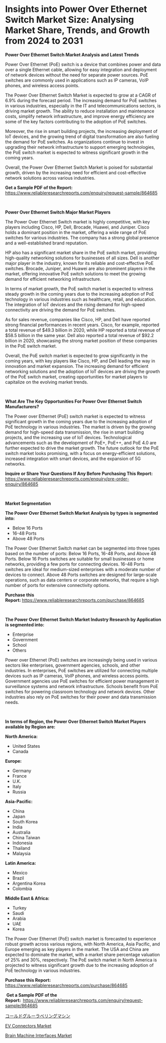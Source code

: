 <p><h1>Insights into Power Over Ethernet Switch Market Size: Analysing Market Share, Trends, and Growth from 2024 to 2031</h1></p><p><strong>Power Over Ethernet Switch Market Analysis and Latest Trends</strong></p>
<p><p>Power Over Ethernet (PoE) switch is a device that combines power and data over a single Ethernet cable, allowing for easy integration and deployment of network devices without the need for separate power sources. PoE switches are commonly used in applications such as IP cameras, VoIP phones, and wireless access points.</p><p>The Power Over Ethernet Switch Market is expected to grow at a CAGR of 6.9% during the forecast period. The increasing demand for PoE switches in various industries, especially in the IT and telecommunications sectors, is driving market growth. The ability to reduce installation and maintenance costs, simplify network infrastructure, and improve energy efficiency are some of the key factors contributing to the adoption of PoE switches.</p><p>Moreover, the rise in smart building projects, the increasing deployment of IoT devices, and the growing trend of digital transformation are also fueling the demand for PoE switches. As organizations continue to invest in upgrading their network infrastructure to support emerging technologies, the PoE switch market is expected to witness significant growth in the coming years.</p><p>Overall, the Power Over Ethernet Switch Market is poised for substantial growth, driven by the increasing need for efficient and cost-effective network solutions across various industries.</p></p>
<p><strong>Get a Sample PDF of the Report:&nbsp;</strong> <a href="https://www.reliableresearchreports.com/enquiry/request-sample/864685">https://www.reliableresearchreports.com/enquiry/request-sample/864685</a></p>
<p>&nbsp;</p>
<p><strong>Power Over Ethernet Switch Major Market Players</strong></p>
<p><p>The Power Over Ethernet Switch market is highly competitive, with key players including Cisco, HP, Dell, Brocade, Huawei, and Juniper. Cisco holds a dominant position in the market, offering a wide range of PoE switches for various industries. The company has a strong global presence and a well-established brand reputation.</p><p>HP also has a significant market share in the PoE switch market, providing high-quality networking solutions for businesses of all sizes. Dell is another major player in the industry, known for its reliable and cost-effective PoE switches. Brocade, Juniper, and Huawei are also prominent players in the market, offering innovative PoE switch solutions to meet the growing demand for efficient networking infrastructure.</p><p>In terms of market growth, the PoE switch market is expected to witness steady growth in the coming years due to the increasing adoption of PoE technology in various industries such as healthcare, retail, and education. The integration of IoT devices and the rising demand for high-speed connectivity are driving the demand for PoE switches.</p><p>As for sales revenue, companies like Cisco, HP, and Dell have reported strong financial performances in recent years. Cisco, for example, reported a total revenue of $49.3 billion in 2020, while HP reported a total revenue of $58.5 billion in the same year. Dell also reported a total revenue of $92.2 billion in 2020, showcasing the strong market position of these companies in the PoE switch market.</p><p>Overall, the PoE switch market is expected to grow significantly in the coming years, with key players like Cisco, HP, and Dell leading the way in innovation and market expansion. The increasing demand for efficient networking solutions and the adoption of IoT devices are driving the growth of the PoE switch market, creating opportunities for market players to capitalize on the evolving market trends.</p></p>
<p>&nbsp;</p>
<p><strong>What Are The Key Opportunities For Power Over Ethernet Switch Manufacturers?</strong></p>
<p><p>The Power over Ethernet (PoE) switch market is expected to witness significant growth in the coming years due to the increasing adoption of PoE technology in various industries. The market is driven by the growing demand for high-speed data transmission, the rise in smart building projects, and the increasing use of IoT devices. Technological advancements such as the development of PoE+, PoE++, and PoE 4.0 are further expected to drive the market growth. The future outlook for the PoE switch market looks promising, with a focus on energy-efficient solutions, increased integration with smart devices, and the expansion of 5G networks.</p></p>
<p><strong>Inquire or Share Your Questions If Any Before Purchasing This Report:</strong> <a href="https://www.reliableresearchreports.com/enquiry/pre-order-enquiry/864685">https://www.reliableresearchreports.com/enquiry/pre-order-enquiry/864685</a></p>
<p>&nbsp;</p>
<p><strong>Market Segmentation</strong></p>
<p><strong>The Power Over Ethernet Switch Market Analysis by types is segmented into:</strong></p>
<p><ul><li>Below 16 Ports</li><li>16-48 Ports</li><li>Above 48 Ports</li></ul></p>
<p><p>The Power Over Ethernet Switch market can be segmented into three types based on the number of ports: Below 16 Ports, 16-48 Ports, and Above 48 Ports. Below 16 Ports switches are suitable for small businesses or home networks, providing a few ports for connecting devices. 16-48 Ports switches are ideal for medium-sized enterprises with a moderate number of devices to connect. Above 48 Ports switches are designed for large-scale operations, such as data centers or corporate networks, that require a high number of ports for extensive connectivity options.</p></p>
<p><strong>Purchase this Report:&nbsp;</strong><a href="https://www.reliableresearchreports.com/purchase/864685">https://www.reliableresearchreports.com/purchase/864685</a></p>
<p>&nbsp;</p>
<p><strong>The Power Over Ethernet Switch Market Industry Research by Application is segmented into:</strong></p>
<p><ul><li>Enterprise</li><li>Government</li><li>School</li><li>Others</li></ul></p>
<p><p>Power over Ethernet (PoE) switches are increasingly being used in various sectors like enterprises, government agencies, schools, and other industries. In enterprises, PoE switches are utilized for connecting multiple devices such as IP cameras, VoIP phones, and wireless access points. Government agencies use PoE switches for efficient power management in surveillance systems and network infrastructure. Schools benefit from PoE switches for powering classroom technology and network devices. Other industries also rely on PoE switches for their power and data transmission needs.</p></p>
<p>&nbsp;</p>
<p><strong>In terms of Region, the Power Over Ethernet Switch Market Players available by Region are:</strong></p>
<p>
    <p> <strong> North America: </strong>
        <ul>
            <li>United States</li>
            <li>Canada</li>
        </ul>
        </p> 
    <p> <strong> Europe: </strong>
        <ul>
            <li>Germany</li>
            <li>France</li>
            <li>U.K.</li>
            <li>Italy</li>
            <li>Russia</li>
        </ul>
        </p> 
    <p> <strong> Asia-Pacific: </strong>
        <ul>
            <li>China</li>
            <li>Japan</li>
            <li>South Korea</li>
            <li>India</li>
            <li>Australia</li>
            <li>China Taiwan</li>
            <li>Indonesia</li>
            <li>Thailand</li>
            <li>Malaysia</li>
        </ul>
        </p> 
    <p> <strong> Latin America: </strong>
        <ul>
            <li>Mexico</li>
            <li>Brazil</li>
            <li>Argentina Korea</li>
            <li>Colombia</li>
        </ul>
        </p> 
    <p> <strong> Middle East & Africa: </strong>
        <ul>
            <li>Turkey</li>
            <li>Saudi</li>
            <li>Arabia</li>
            <li>UAE</li>
            <li>Korea</li>
        </ul>
    </p>
    </p>
<p><p>The Power Over Ethernet (PoE) switch market is forecasted to experience robust growth across various regions, with North America, Asia Pacific, and Europe emerging as key players in the market. The USA and China are expected to dominate the market, with a market share percentage valuation of 25% and 30%, respectively. The PoE switch market in North America is projected to witness significant growth due to the increasing adoption of PoE technology in various industries.</p></p>
<p><strong>Purchase this Report: </strong><a href="https://www.reliableresearchreports.com/purchase/864685">https://www.reliableresearchreports.com/purchase/864685</a></p>
<p>&nbsp;<strong>Get a Sample PDF of the Report:&nbsp;&nbsp;</strong><a href="https://www.reliableresearchreports.com/enquiry/request-sample/864685">https://www.reliableresearchreports.com/enquiry/request-sample/864685</a></p>
<p><strong></strong></p>
<p><p><a href="https://github.com/xemfu2379520/Market-Research-Report-List-1/blob/main/58194329944.md">コールドグルーラベリングマシン</a></p><p><a href="https://github.com/nathandecarvalho/Market-Research-Report-List-2/blob/main/ev-connectors-market.md">EV Connectors Market</a></p><p><a href="https://github.com/kosella/Market-Research-Report-List-2/blob/main/brain-machine-interfaces-market.md">Brain Machine Interfaces Market</a></p></p>